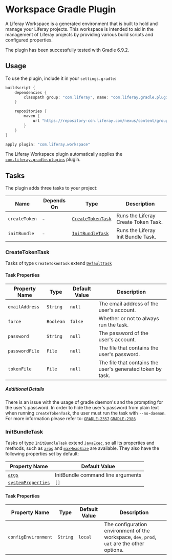 # Workspace Gradle Plugin

A Liferay Workspace is a generated environment that is built to hold and manage
your Liferay projects. This workspace is intended to aid in the management of
Liferay projects by providing various build scripts and configured properties.

The plugin has been successfully tested with Gradle 6.9.2.

## Usage

To use the plugin, include it in your `settings.gradle`:

```gradle
buildscript {
	dependencies {
		classpath group: "com.liferay", name: "com.liferay.gradle.plugins.workspace", version: "4.0.25"
	}

	repositories {
		maven {
			url "https://repository-cdn.liferay.com/nexus/content/groups/public"
		}
	}
}

apply plugin: "com.liferay.workspace"
```

The Liferay Workspace plugin automatically applies the [`com.liferay.gradle.plugins`](https://github.com/liferay/liferay-portal/tree/master/modules/sdk/gradle-plugins)
plugin.

## Tasks

The plugin adds three tasks to your project:

Name | Depends On | Type | Description
---- | ---------- | ---- | -----------
`createToken` | \- | [`CreateTokenTask`](#createtokentask) | Runs the Liferay Create Token Task.
`initBundle` | \- | [`InitBundleTask`](#initbundletask) | Runs the Liferay Init Bundle Task.

### CreateTokenTask

Tasks of type `CreateTokenTask` extend [`DefaultTask`](https://docs.gradle.org/current/dsl/org.gradle.api.DefaultTask.html)

#### Task Properties

Property Name | Type | Default Value | Description
------------- | ---- | ------------- | -----------
`emailAddress` | `String` | `null` | The email address of the user's account.
`force` | `Boolean` |`false` | Whether or not to always run the task.
`password` | `String` | `null` | The password of the user's account.
`passwordFile` | `File` | `null` | The file that contains the user's password.
`tokenFile` | `File` | `null` | The file that contains the user's generated token by task.

##### Additional Details

There is an issue with the usage of gradle daemon's and the prompting for the
user's password. In order to hide the user's password from plain text when
running `createTokenTask`, the user must run the task with `--no-daemon`. For
more information please refer to:
[`GRADLE-2357`](https://issues.gradle.org/browse/GRADLE-2357)
[`GRADLE-2386`](https://issues.gradle.org/browse/GRADLE-2386)

### InitBundleTask

Tasks of type `InitBundleTask` extend [`JavaExec`](https://docs.gradle.org/current/dsl/org.gradle.api.tasks.JavaExec.html),
so all its properties and methods, such as [`args`](https://docs.gradle.org/current/dsl/org.gradle.api.tasks.JavaExec.html#org.gradle.api.tasks.JavaExec:args(java.lang.Iterable))
and [`maxHeapSize`](https://docs.gradle.org/current/dsl/org.gradle.api.tasks.JavaExec.html#org.gradle.api.tasks.JavaExec:maxHeapSize)
are available. They also have the following properties set by default:

Property Name | Default Value
------------- | -------------
[`args`](https://docs.gradle.org/current/dsl/org.gradle.api.tasks.JavaExec.html#org.gradle.api.tasks.JavaExec:args) | InitBundle command line arguments
[`systemProperties`](https://docs.gradle.org/current/dsl/org.gradle.api.tasks.JavaExec.html#org.gradle.api.tasks.JavaExec:systemProperties) | `[]`

#### Task Properties

Property Name | Type | Default Value | Description
------------- | ---- | ------------- | -----------
`configEnvironment` | `String` | `local` | The configuration environment of the workspace, `dev`, `prod`, `uat` are the other options.